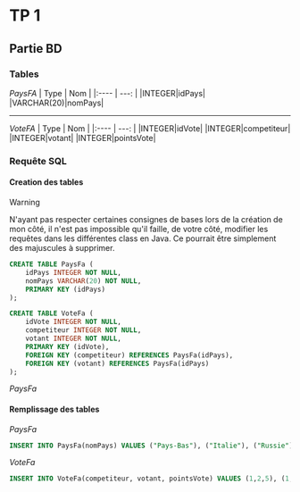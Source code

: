# TP 1

## Partie BD

### Tables
_PaysFA_
| Type | Nom |
|:---- | ---: | 
|INTEGER|idPays|
|VARCHAR(20)|nomPays|

___

_VoteFA_
| Type | Nom |
|:---- | ---: | 
|INTEGER|idVote|
|INTEGER|competiteur|
|INTEGER|votant|
|INTEGER|pointsVote|

### Requête SQL


#### Creation des tables

> [!WARNING]
> N'ayant pas respecter certaines consignes de bases lors de la création de mon côté, il n'est pas impossible qu'il faille, de votre côté, modifier les requêtes dans les différentes class en Java. Ce pourrait être simplement des majuscules à supprimer.  

```SQL
CREATE TABLE PaysFa (
    idPays INTEGER NOT NULL,
    nomPays VARCHAR(20) NOT NULL,
    PRIMARY KEY (idPays)
);
```

``` sql
CREATE TABLE VoteFa (
    idVote INTEGER NOT NULL,
    competiteur INTEGER NOT NULL,
    votant INTEGER NOT NULL,
    PRIMARY KEY (idVote),
    FOREIGN KEY (competiteur) REFERENCES PaysFa(idPays),
    FOREIGN KEY (votant) REFERENCES PaysFa(idPays)
);
```

_PaysFa_


#### Remplissage des tables

_PaysFa_
```sql
INSERT INTO PaysFa(nomPays) VALUES ("Pays-Bas"), ("Italie"), ("Russie");
```

_VoteFa_
```SQL
INSERT INTO VoteFa(competiteur, votant, pointsVote) VALUES (1,2,5), (1,3,5), (2,1,16), (2,3,1), (3,1,5), (3,2,8);
```

